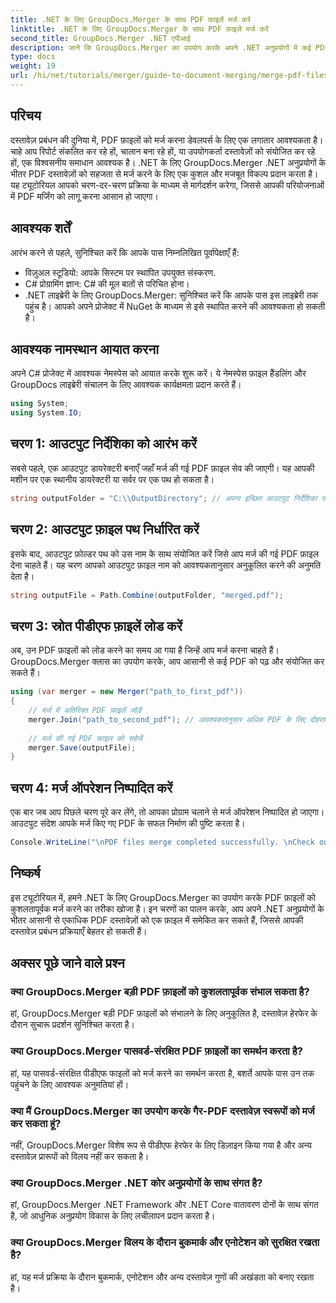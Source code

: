 ```yaml
---
title: .NET के लिए GroupDocs.Merger के साथ PDF फ़ाइलें मर्ज करें
linktitle: .NET के लिए GroupDocs.Merger के साथ PDF फ़ाइलें मर्ज करें
second_title: GroupDocs.Merger .NET एपीआई
description: जानें कि GroupDocs.Merger का उपयोग करके अपने .NET अनुप्रयोगों में कई PDF फ़ाइलों को सहजता से कैसे मर्ज करें। यह व्यापक ट्यूटोरियल PDF को संयोजित करने के लिए एक स्पष्ट, चरण-दर-चरण दृष्टिकोण प्रदान करता है।
type: docs
weight: 19
url: /hi/net/tutorials/merger/guide-to-document-merging/merge-pdf-files/
---
```

## परिचय

दस्तावेज़ प्रबंधन की दुनिया में, PDF फ़ाइलों को मर्ज करना डेवलपर्स के लिए एक लगातार आवश्यकता है। चाहे आप रिपोर्ट संकलित कर रहे हों, चालान बना रहे हों, या उपयोगकर्ता दस्तावेज़ों को संयोजित कर रहे हों, एक विश्वसनीय समाधान आवश्यक है। .NET के लिए GroupDocs.Merger .NET अनुप्रयोगों के भीतर PDF दस्तावेज़ों को सहजता से मर्ज करने के लिए एक कुशल और मजबूत विकल्प प्रदान करता है। यह ट्यूटोरियल आपको चरण-दर-चरण प्रक्रिया के माध्यम से मार्गदर्शन करेगा, जिससे आपकी परियोजनाओं में PDF मर्जिंग को लागू करना आसान हो जाएगा।

## आवश्यक शर्तें
आरंभ करने से पहले, सुनिश्चित करें कि आपके पास निम्नलिखित पूर्वापेक्षाएँ हैं:
- विज़ुअल स्टूडियो: आपके सिस्टम पर स्थापित उपयुक्त संस्करण.
- C# प्रोग्रामिंग ज्ञान: C# की मूल बातों से परिचित होना।
- .NET लाइब्रेरी के लिए GroupDocs.Merger: सुनिश्चित करें कि आपके पास इस लाइब्रेरी तक पहुंच है। आपको अपने प्रोजेक्ट में NuGet के माध्यम से इसे स्थापित करने की आवश्यकता हो सकती है।

## आवश्यक नामस्थान आयात करना
अपने C# प्रोजेक्ट में आवश्यक नेमस्पेस को आयात करके शुरू करें। ये नेमस्पेस फ़ाइल हैंडलिंग और GroupDocs लाइब्रेरी संचालन के लिए आवश्यक कार्यक्षमता प्रदान करते हैं।

```csharp
using System;
using System.IO;
```

## चरण 1: आउटपुट निर्देशिका को आरंभ करें
सबसे पहले, एक आउटपुट डायरेक्टरी बनाएँ जहाँ मर्ज की गई PDF फ़ाइल सेव की जाएगी। यह आपकी मशीन पर एक स्थानीय डायरेक्टरी या सर्वर पर एक पथ हो सकता है।

```csharp
string outputFolder = "C:\\OutputDirectory"; // अपना इच्छित आउटपुट निर्देशिका पथ निर्दिष्ट करें
```

## चरण 2: आउटपुट फ़ाइल पथ निर्धारित करें
इसके बाद, आउटपुट फ़ोल्डर पथ को उस नाम के साथ संयोजित करें जिसे आप मर्ज की गई PDF फ़ाइल देना चाहते हैं। यह चरण आपको आउटपुट फ़ाइल नाम को आवश्यकतानुसार अनुकूलित करने की अनुमति देता है।

```csharp
string outputFile = Path.Combine(outputFolder, "merged.pdf");
```

## चरण 3: स्रोत पीडीएफ फ़ाइलें लोड करें
अब, उन PDF फ़ाइलों को लोड करने का समय आ गया है जिन्हें आप मर्ज करना चाहते हैं। GroupDocs.Merger क्लास का उपयोग करके, आप आसानी से कई PDF को पढ़ और संयोजित कर सकते हैं।

```csharp
using (var merger = new Merger("path_to_first_pdf"))
{
    // मर्ज में अतिरिक्त PDF फ़ाइलें जोड़ें
    merger.Join("path_to_second_pdf"); // आवश्यकतानुसार अधिक PDF के लिए दोहराएँ
    
    // मर्ज की गई PDF फ़ाइल को सहेजें
    merger.Save(outputFile);
}
```

## चरण 4: मर्ज ऑपरेशन निष्पादित करें
एक बार जब आप पिछले चरण पूरे कर लेंगे, तो आपका प्रोग्राम चलाने से मर्ज ऑपरेशन निष्पादित हो जाएगा। आउटपुट संदेश आपके मर्ज किए गए PDF के सफल निर्माण की पुष्टि करता है।

```csharp
Console.WriteLine("\nPDF files merge completed successfully. \nCheck output in {0}", outputFolder);
```

## निष्कर्ष
इस ट्यूटोरियल में, हमने .NET के लिए GroupDocs.Merger का उपयोग करके PDF फ़ाइलों को कुशलतापूर्वक मर्ज करने का तरीका खोजा है। इन चरणों का पालन करके, आप अपने .NET अनुप्रयोगों के भीतर आसानी से एकाधिक PDF दस्तावेज़ों को एक फ़ाइल में समेकित कर सकते हैं, जिससे आपकी दस्तावेज़ प्रबंधन प्रक्रियाएँ बेहतर हो सकती हैं।

## अक्सर पूछे जाने वाले प्रश्न

### क्या GroupDocs.Merger बड़ी PDF फ़ाइलों को कुशलतापूर्वक संभाल सकता है?
हां, GroupDocs.Merger बड़ी PDF फ़ाइलों को संभालने के लिए अनुकूलित है, दस्तावेज़ हेरफेर के दौरान सुचारू प्रदर्शन सुनिश्चित करता है।

### क्या GroupDocs.Merger पासवर्ड-संरक्षित PDF फ़ाइलों का समर्थन करता है?
हां, यह पासवर्ड-संरक्षित पीडीएफ फाइलों को मर्ज करने का समर्थन करता है, बशर्ते आपके पास उन तक पहुंचने के लिए आवश्यक अनुमतियां हों।

### क्या मैं GroupDocs.Merger का उपयोग करके गैर-PDF दस्तावेज़ स्वरूपों को मर्ज कर सकता हूं?
नहीं, GroupDocs.Merger विशेष रूप से पीडीएफ हेरफेर के लिए डिज़ाइन किया गया है और अन्य दस्तावेज़ प्रारूपों को विलय नहीं कर सकता है।

### क्या GroupDocs.Merger .NET कोर अनुप्रयोगों के साथ संगत है?
हां, GroupDocs.Merger .NET Framework और .NET Core वातावरण दोनों के साथ संगत है, जो आधुनिक अनुप्रयोग विकास के लिए लचीलापन प्रदान करता है।

### क्या GroupDocs.Merger विलय के दौरान बुकमार्क और एनोटेशन को सुरक्षित रखता है?
हां, यह मर्ज प्रक्रिया के दौरान बुकमार्क, एनोटेशन और अन्य दस्तावेज़ गुणों की अखंडता को बनाए रखता है।
